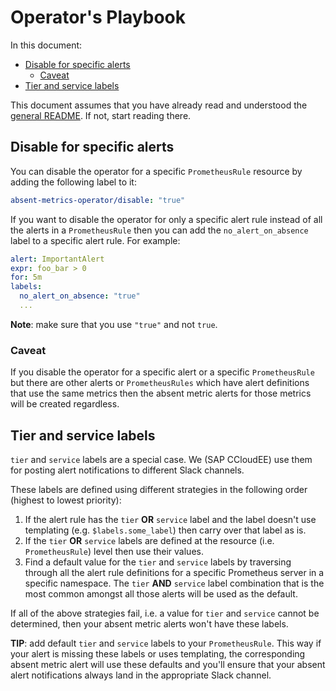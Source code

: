 # Operator's Playbook

In this document:

- [Disable for specific alerts](#disable-for-specific-alerts)
  - [Caveat](#caveat)
- [Tier and service labels](#tier-and-service-labels)

This document assumes that you have already read and understood the [general
README](../README.md). If not, start reading there.

## Disable for specific alerts

You can disable the operator for a specific `PrometheusRule` resource by adding
the following label to it:

```yaml
absent-metrics-operator/disable: "true"
```

If you want to disable the operator for only a specific alert rule instead of
all the alerts in a `PrometheusRule` then you can add the `no_alert_on_absence`
label to a specific alert rule. For example:

```yaml
alert: ImportantAlert
expr: foo_bar > 0
for: 5m
labels:
  no_alert_on_absence: "true"
  ...
```

**Note**: make sure that you use `"true"` and not `true`.

### Caveat

If you disable the operator for a specific alert or a specific
`PrometheusRule` but there are other alerts or `PrometheusRules` which
have alert definitions that use the same metrics then the absent metric
alerts for those metrics will be created regardless.

## Tier and service labels

`tier` and `service` labels are a special case. We (SAP CCloudEE) use them for
posting alert notifications to different Slack channels.

These labels are defined using different strategies in the following order
(highest to lowest priority):

1. If the alert rule has the `tier` **OR** `service` label and the label
   doesn't use templating (e.g. `$labels.some_label`) then carry over that
   label as is.
2. If the `tier` **OR** `service` labels are defined at the resource (i.e.
   `PrometheusRule`) level then use their values.
3. Find a default value for the `tier` and `service` labels by traversing
   through all the alert rule definitions for a specific Prometheus server in a
   specific namespace. The `tier` **AND** `service` label combination that is
   the most common amongst all those alerts will be used as the default.

If all of the above strategies fail, i.e. a value for `tier` and `service`
cannot be determined, then your absent metric alerts won't have these labels.

**TIP**: add default `tier` and `service` labels to your `PrometheusRule`. This
way if your alert is missing these labels or uses templating, the corresponding
absent metric alert will use these defaults and you'll ensure that your absent
alert notifications always land in the appropriate Slack channel.
